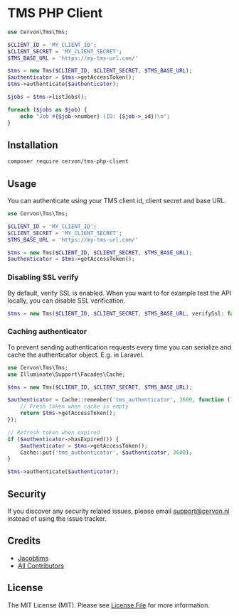 # TMS PHP Client

```php
use Cervon\Tms\Tms;

$CLIENT_ID = 'MY_CLIENT_ID';
$CLIENT_SECRET = 'MY_CLIENT_SECRET';
$TMS_BASE_URL = 'https://my-tms-url.com/'

$tms = new Tms($CLIENT_ID, $CLIENT_SECRET, $TMS_BASE_URL);
$authenticator = $tms->getAccessToken();
$tms->authenticate($authenticator);

$jobs = $tms->listJobs();

foreach ($jobs as $job) {
    echo "Job #{$job->number} (ID: {$job->_id})\n";
}
```

## Installation
```bash
composer require cervon/tms-php-client
```

## Usage
You can authenticate using your TMS client id, client secret and base URL.
```php
use Cervon\Tms\Tms;

$CLIENT_ID = 'MY_CLIENT_ID';
$CLIENT_SECRET = 'MY_CLIENT_SECRET';
$TMS_BASE_URL = 'https://my-tms-url.com/'

$tms = new Tms($CLIENT_ID, $CLIENT_SECRET, $TMS_BASE_URL);
$authenticator = $tms->getAccessToken();
```

### Disabling SSL verify
By default, verify SSL is enabled. When you want to for example test the API locally, you can disable SSL verification. 
```php
$tms = new Tms($CLIENT_ID, $CLIENT_SECRET, $TMS_BASE_URL, verifySsl: false);
```

### Caching authenticator
To prevent sending authentication requests every time you can serialize and cache the authenticator object. E.g. in Laravel.
```php
use Cervon\Tms\Tms;
use Illuminate\Support\Facades\Cache;

$tms = new Tms($CLIENT_ID, $CLIENT_SECRET, $TMS_BASE_URL);

$authenticator = Cache::remember('tms_authenticator', 3600, function () use ($tms) {
    // Fresh token when cache is empty
    return $tms->getAccessToken();
});

// Refresh token when expired
if ($authenticator->hasExpired()) {
    $authenticator = $tms->getAccessToken();
    Cache::put('tms_authenticator', $authenticator, 3600);
}

$tms->authenticate($authenticator);
```

## Security

If you discover any security related issues, please email support@cervon.nl instead of using the issue tracker.

## Credits

- [Jacobtims](https://github.com/Jacobtims)
- [All Contributors](../../contributors)

## License

The MIT License (MIT). Please see [License File](LICENSE.md) for more information.
